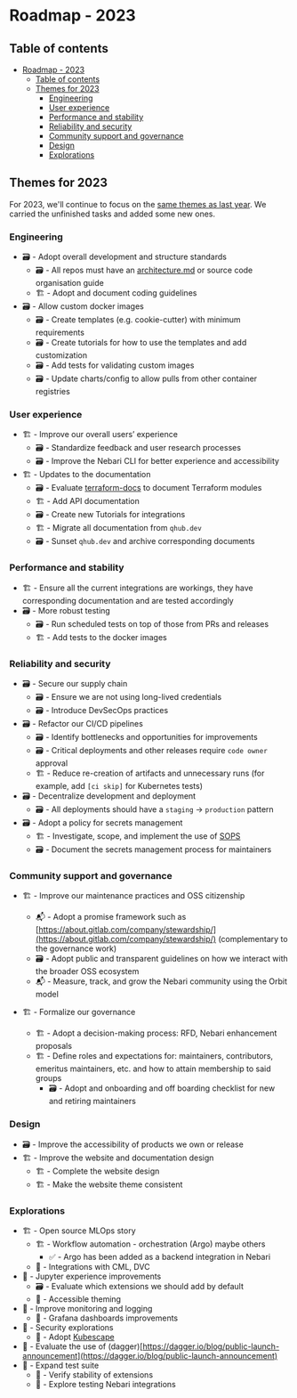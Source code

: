 # Roadmap - 2023

## Table of contents

- [Roadmap - 2023](#roadmap---2023)
  - [Table of contents](#table-of-contents)
  - [Themes for 2023](#themes-for-2022)
    - [Engineering](#engineering)
    - [User experience](#user-experience)
    - [Performance and stability](#performance-and-stability)
    - [Reliability and security](#reliability-and-security)
    - [Community support and governance](#community-support-and-governance)
    - [Design](#design)
    - [Explorations](#explorations)

## Themes for 2023

For 2023, we'll continue to focus on the [same themes as last year](./roadmap_2022.md#themes-for-2022).
We carried the unfinished tasks and added some new ones.

### Engineering

- 🗃 - Adopt overall development and structure standards
  - 🗃 - All repos must have an [architecture.md](http://architecture.md) or source code organisation guide
  - 🏗 - Adopt and document coding guidelines
- 🗃 - Allow custom docker images
    - 🗃 - Create templates (e.g. cookie-cutter) with minimum requirements
    - 🗃 - Create tutorials for how to use the templates and add customization
    - 🗃 - Add tests for validating custom images
    - 🗃 - Update charts/config to allow pulls from other container registries

### User experience

- 🏗️ - Improve our overall users’ experience
  - 🗃 - Standardize feedback and user research processes
  - 🗃 - Improve the Nebari CLI for better experience and accessibility
- 🏗 - Updates to the documentation
  - 🗃 - Evaluate [terraform-docs](https://terraform-docs.io/) to document Terraform modules
  - 🏗️ - Add API documentation
  - 🗃 - Create new Tutorials for integrations
  - 🏗️ - Migrate all documentation from `qhub.dev`
  - 🗃 - Sunset `qhub.dev` and archive corresponding documents

### Performance and stability

- 🏗️ - Ensure all the current integrations are workings, they have corresponding documentation and are tested accordingly
- 🗃 - More robust testing
  - 🗃 - Run scheduled tests on top of those from PRs and releases
  - 🏗️ - Add tests to the docker images

### Reliability and security

- 🗃 - Secure our supply chain
  - 🗃 - Ensure we are not using long-lived credentials
  - 🗃 - Introduce DevSecOps practices
- 🗃 - Refactor our CI/CD pipelines
  - 🗃 - Identify bottlenecks and opportunities for improvements
  - 🗃 - Critical deployments and other releases require `code owner` approval
  - 🏗️ - Reduce re-creation of artifacts and unnecessary runs (for example, add `[ci skip]` for Kubernetes tests)
- 🗃 - Decentralize development and deployment
  - 🗃 - All deployments should have a `staging` → `production` pattern
- 🗃 - Adopt a policy for secrets management
  - 🏗️ - Investigate, scope, and implement the use of [SOPS](https://github.com/mozilla/sops)
  - 🗃 - Document the secrets management process for maintainers

### Community support and governance

- 🏗 - Improve our maintenance practices and OSS citizenship
  - 📬 - Adopt a promise framework such as [https://about.gitlab.com/company/stewardship/](https://about.gitlab.com/company/stewardship/) (complementary to the governance work)
  - 🗃 - Adopt public and transparent guidelines on how we interact with the broader OSS ecosystem
  - 📬 - Measure, track, and grow the Nebari community using the Orbit model

- 🏗️ - Formalize our governance
  - 🏗️ - Adopt a decision-making process: RFD, Nebari enhancement proposals
  - 🏗️ - Define roles and expectations for: maintainers, contributors, emeritus maintainers, etc. and how to attain membership to said groups
    - 🗃 - Adopt and onboarding and off boarding checklist for new and retiring maintainers

### Design

- 🗃 - Improve the accessibility of products we own or release
- 🏗️ - Improve the website and documentation design
  - 🏗️ - Complete the website design
  - 🏗️ - Make the website theme consistent

### Explorations

- 🏗 - Open source MLOps story
  - 🏗 - Workflow automation - orchestration (Argo) maybe others
    - ✅ - Argo has been added as a backend integration in Nebari
  - 🔮 - Integrations with CML, DVC
- 🔮 - Jupyter experience improvements
  - 🗃 - Evaluate which extensions we should add by default
  - 🔮 - Accessible theming
- 🔮 - Improve monitoring and logging
  - 🔮 - Grafana dashboards improvements
- 🔮 - Security explorations
  - 🔮 - Adopt [Kubescape](https://github.com/armosec/kubescape)
- 🔮 - Evaluate the use of (dagger)[https://dagger.io/blog/public-launch-announcement](https://dagger.io/blog/public-launch-announcement)
- 🔮 - Expand test suite
  - 🔮 - Verify stability of extensions
  - 🔮 - Explore testing Nebari integrations
